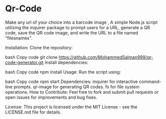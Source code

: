 # Qr-Code
Make any url of your choice into a barcode image , A simple Node.js script utilizing the inquirer package to prompt users for a URL, generate a QR code, save the QR code image, and write the URL to a file named "filesnames".

Installation:
Clone the repository:

bash
Copy code
git clone https://github.com/MohammedSalman999/qr-code-generator.git
Install dependencies:

bash
Copy code
npm install
Usage:
Run the script using:

bash
Copy code
npm start
Dependencies:
inquirer for interactive command-line prompts.
qr-image for generating QR codes.
fs for file system operations.
How to Contribute:
Feel free to fork and submit pull requests or open issues for improvements and bug fixes.

License:
This project is licensed under the MIT License - see the LICENSE.md file for details.
